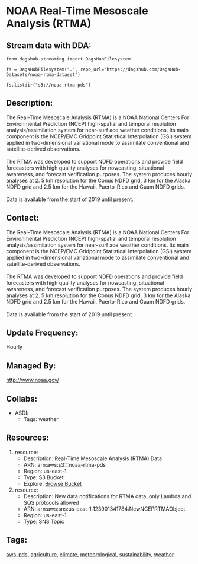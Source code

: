 # NOAA Real-Time Mesoscale Analysis (RTMA)
## Stream data with DDA:
```
from dagshub.streaming import DagsHubFilesystem

fs = DagsHubFilesystem(".", repo_url="https://dagshub.com/DagsHub-Datasets/noaa-rtma-dataset")

fs.listdir("s3://noaa-rtma-pds")
```

## Description: 
The Real-Time Mesoscale Analysis (RTMA) is a NOAA National Centers For Environmental Prediction (NCEP) high-spatial and temporal resolution analysis/assimilation system for near-surf ace weather conditions. Its main component is the NCEP/EMC Gridpoint Statistical Interpolation (GSI) system applied in two-dimensional variational mode to assimilate conventional and satellite-derived observations.<br/><br/>
The RTMA was developed to support NDFD operations and provide field forecasters with high quality analyses for nowcasting, situational awareness, and forecast verification purposes. The system produces hourly analyses at 2. 5 km resolution for the Conus NDFD grid, 3 km for the Alaska NDFD grid and 2.5 km for the Hawaii, Puerto-Rico and Guam NDFD grids.<br/><br/>
Data is available from the start of 2019 until present.
## Contact: 
The Real-Time Mesoscale Analysis (RTMA) is a NOAA National Centers For Environmental Prediction (NCEP) high-spatial and temporal resolution analysis/assimilation system for near-surf ace weather conditions. Its main component is the NCEP/EMC Gridpoint Statistical Interpolation (GSI) system applied in two-dimensional variational mode to assimilate conventional and satellite-derived observations.<br/><br/>
The RTMA was developed to support NDFD operations and provide field forecasters with high quality analyses for nowcasting, situational awareness, and forecast verification purposes. The system produces hourly analyses at 2. 5 km resolution for the Conus NDFD grid, 3 km for the Alaska NDFD grid and 2.5 km for the Hawaii, Puerto-Rico and Guam NDFD grids.<br/><br/>
Data is available from the start of 2019 until present.
## Update Frequency: 
Hourly
## Managed By: 
http://www.noaa.gov/
## Collabs: 
- ASDI: 
	- Tags: weather
## Resources: 
1. resource: 
	- Description: Real-Time Mesoscale Analysis (RTMA) Data
	- ARN: arn:aws:s3:::noaa-rtma-pds
	- Region: us-east-1
	- Type: S3 Bucket
	- Explore: [Browse Bucket](https://noaa-rtma-pds.s3.amazonaws.com/index.html)
2. resource: 
	- Description: New data notifications for RTMA data, only Lambda and SQS protocols allowed
	- ARN: arn:aws:sns:us-east-1:123901341784:NewNCEPRTMAObject
	- Region: us-east-1
	- Type: SNS Topic

## Tags: 
[aws-pds](#aws-pds), [agriculture](#agriculture), [climate](#climate), [meteorological](#meteorological), [sustainability](#sustainability), [weather](#weather)